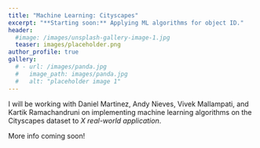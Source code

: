 ```yaml
---
title: "Machine Learning: Cityscapes"
excerpt: "**Starting soon:** Applying ML algorithms for object ID."
header:
  #image: /images/unsplash-gallery-image-1.jpg
  teaser: images/placeholder.png
author_profile: true
gallery:
  # - url: /images/panda.jpg
  #   image_path: images/panda.jpg
  #   alt: "placeholder image 1"
---
```


I will be working with Daniel Martinez, Andy Nieves, Vivek Mallampati, and Kartik Ramachandruni on implementing machine learning algorithms on the Cityscapes dataset to *X real-world application*.

More info coming soon!